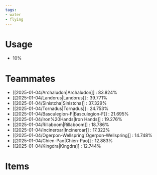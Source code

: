 ```yaml
---
tags:
- water
- flying
---
```

# Usage
- 10%
# Teammates
- [[2025-01-04/Archaludon|Archaludon]] : 83.824%
- [[2025-01-04/Landorus|Landorus]] : 39.771%
- [[2025-01-04/Sinistcha|Sinistcha]] : 37.329%
- [[2025-01-04/Tornadus|Tornadus]] : 24.753%
- [[2025-01-04/Basculegion-F|Basculegion-F]] : 21.695%
- [[2025-01-04/Iron%20Hands|Iron Hands]] : 19.276%
- [[2025-01-04/Rillaboom|Rillaboom]] : 18.786%
- [[2025-01-04/Incineroar|Incineroar]] : 17.322%
- [[2025-01-04/Ogerpon-Wellspring|Ogerpon-Wellspring]] : 14.748%
- [[2025-01-04/Chien-Pao|Chien-Pao]] : 12.883%
- [[2025-01-04/Kingdra|Kingdra]] : 12.744%
# Items